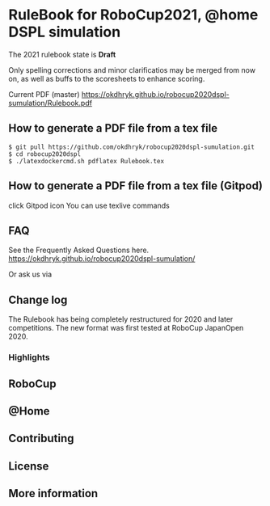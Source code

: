 # RuleBook for RoboCup2021, @home DSPL simulation
The 2021 rulebook state is **Draft**

Only spelling corrections and minor clarificatios may be merged from now on, as well as buffs to the scoresheets to enhance scoring. 

Current PDF (master) https://okdhryk.github.io/robocup2020dspl-sumulation/Rulebook.pdf


## How to generate a PDF file from a tex file
```
$ git pull https://github.com/okdhryk/robocup2020dspl-sumulation.git
$ cd robocup2020dspl
$ ./latexdockercmd.sh pdflatex Rulebook.tex
```

## How to generate a PDF file from a tex file (Gitpod)
click Gitpod icon
You can use texlive commands


## FAQ
See the Frequently Asked Questions here.
https://okdhryk.github.io/robocup2020dspl-sumulation/

Or ask us via 

## Change log
The Rulebook has being completely restructured for 2020 and later competitions. The new format was first tested at RoboCup JapanOpen 2020.

### Highlights


## RoboCup

## @Home

## Contributing

## License

## More information




